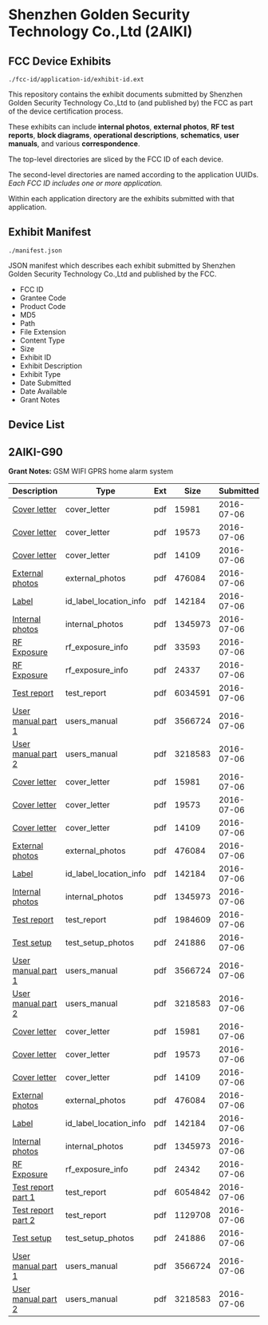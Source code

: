 # Shenzhen Golden Security Technology Co.,Ltd (2AIKI)
## FCC Device Exhibits

```
./fcc-id/application-id/exhibit-id.ext
```

This repository contains the exhibit documents submitted by Shenzhen Golden Security Technology Co.,Ltd to (and published by) the FCC as part of the device certification process.

These exhibits can include **internal photos**, **external photos**, **RF test reports**, **block diagrams**, **operational descriptions**, **schematics**, **user manuals**, and various **correspondence**.

The top-level directories are sliced by the FCC ID of each device.

The second-level directories are named according to the application UUIDs. *Each FCC ID includes one or more application.*

Within each application directory are the exhibits submitted with that application. 

## Exhibit Manifest

```
./manifest.json
```

JSON manifest which describes each exhibit submitted by Shenzhen Golden Security Technology Co.,Ltd and published by the FCC.

- FCC ID
- Grantee Code
- Product Code
- MD5
- Path
- File Extension
- Content Type
- Size
- Exhibit ID
- Exhibit Description
- Exhibit Type
- Date Submitted
- Date Available
- Grant Notes

## Device List
## 2AIKI-G90
**Grant Notes:** GSM WIFI GPRS home alarm system

| Description | Type | Ext | Size | Submitted | Available |
| ----------- | ---- | --- | ---- | --------- | --------- |
| [Cover letter](2AIKI-G90/fd8d91c3dc160a60fc3ebad4eae4afe0/3052892.pdf) | cover_letter | pdf | 15981 | 2016-07-06 | 2016-07-06 |
| [Cover letter](2AIKI-G90/fd8d91c3dc160a60fc3ebad4eae4afe0/3052893.pdf) | cover_letter | pdf | 19573 | 2016-07-06 | 2016-07-06 |
| [Cover letter](2AIKI-G90/fd8d91c3dc160a60fc3ebad4eae4afe0/3052894.pdf) | cover_letter | pdf | 14109 | 2016-07-06 | 2016-07-06 |
| [External photos](2AIKI-G90/fd8d91c3dc160a60fc3ebad4eae4afe0/3052895.pdf) | external_photos | pdf | 476084 | 2016-07-06 | 2016-07-06 |
| [Label](2AIKI-G90/fd8d91c3dc160a60fc3ebad4eae4afe0/3052896.pdf) | id_label_location_info | pdf | 142184 | 2016-07-06 | 2016-07-06 |
| [Internal photos](2AIKI-G90/fd8d91c3dc160a60fc3ebad4eae4afe0/3052897.pdf) | internal_photos | pdf | 1345973 | 2016-07-06 | 2016-07-06 |
| [RF Exposure](2AIKI-G90/fd8d91c3dc160a60fc3ebad4eae4afe0/3052901.pdf) | rf_exposure_info | pdf | 33593 | 2016-07-06 | 2016-07-06 |
| [RF Exposure](2AIKI-G90/fd8d91c3dc160a60fc3ebad4eae4afe0/3052902.pdf) | rf_exposure_info | pdf | 24337 | 2016-07-06 | 2016-07-06 |
| [Test report](2AIKI-G90/fd8d91c3dc160a60fc3ebad4eae4afe0/3052914.pdf) | test_report | pdf | 6034591 | 2016-07-06 | 2016-07-06 |
| [User manual part 1](2AIKI-G90/fd8d91c3dc160a60fc3ebad4eae4afe0/3052915.pdf) | users_manual | pdf | 3566724 | 2016-07-06 | 2016-07-06 |
| [User manual part 2](2AIKI-G90/fd8d91c3dc160a60fc3ebad4eae4afe0/3052916.pdf) | users_manual | pdf | 3218583 | 2016-07-06 | 2016-07-06 |
| [Cover letter](2AIKI-G90/978064b125702f339fe119db30bfe248/3052892.pdf) | cover_letter | pdf | 15981 | 2016-07-06 | 2016-07-06 |
| [Cover letter](2AIKI-G90/978064b125702f339fe119db30bfe248/3052893.pdf) | cover_letter | pdf | 19573 | 2016-07-06 | 2016-07-06 |
| [Cover letter](2AIKI-G90/978064b125702f339fe119db30bfe248/3052894.pdf) | cover_letter | pdf | 14109 | 2016-07-06 | 2016-07-06 |
| [External photos](2AIKI-G90/978064b125702f339fe119db30bfe248/3052895.pdf) | external_photos | pdf | 476084 | 2016-07-06 | 2016-07-06 |
| [Label](2AIKI-G90/978064b125702f339fe119db30bfe248/3052896.pdf) | id_label_location_info | pdf | 142184 | 2016-07-06 | 2016-07-06 |
| [Internal photos](2AIKI-G90/978064b125702f339fe119db30bfe248/3052897.pdf) | internal_photos | pdf | 1345973 | 2016-07-06 | 2016-07-06 |
| [Test report](2AIKI-G90/978064b125702f339fe119db30bfe248/3053068.pdf) | test_report | pdf | 1984609 | 2016-07-06 | 2016-07-06 |
| [Test setup](2AIKI-G90/978064b125702f339fe119db30bfe248/3052985.pdf) | test_setup_photos | pdf | 241886 | 2016-07-06 | 2016-07-06 |
| [User manual part 1](2AIKI-G90/978064b125702f339fe119db30bfe248/3052915.pdf) | users_manual | pdf | 3566724 | 2016-07-06 | 2016-07-06 |
| [User manual part 2](2AIKI-G90/978064b125702f339fe119db30bfe248/3052916.pdf) | users_manual | pdf | 3218583 | 2016-07-06 | 2016-07-06 |
| [Cover letter](2AIKI-G90/89fed73a37582b2f09b7fd48fdc609df/3052892.pdf) | cover_letter | pdf | 15981 | 2016-07-06 | 2016-07-06 |
| [Cover letter](2AIKI-G90/89fed73a37582b2f09b7fd48fdc609df/3052893.pdf) | cover_letter | pdf | 19573 | 2016-07-06 | 2016-07-06 |
| [Cover letter](2AIKI-G90/89fed73a37582b2f09b7fd48fdc609df/3052894.pdf) | cover_letter | pdf | 14109 | 2016-07-06 | 2016-07-06 |
| [External photos](2AIKI-G90/89fed73a37582b2f09b7fd48fdc609df/3052895.pdf) | external_photos | pdf | 476084 | 2016-07-06 | 2016-07-06 |
| [Label](2AIKI-G90/89fed73a37582b2f09b7fd48fdc609df/3052896.pdf) | id_label_location_info | pdf | 142184 | 2016-07-06 | 2016-07-06 |
| [Internal photos](2AIKI-G90/89fed73a37582b2f09b7fd48fdc609df/3052897.pdf) | internal_photos | pdf | 1345973 | 2016-07-06 | 2016-07-06 |
| [RF Exposure](2AIKI-G90/89fed73a37582b2f09b7fd48fdc609df/3052968.pdf) | rf_exposure_info | pdf | 24342 | 2016-07-06 | 2016-07-06 |
| [Test report part 1](2AIKI-G90/89fed73a37582b2f09b7fd48fdc609df/3052983.pdf) | test_report | pdf | 6054842 | 2016-07-06 | 2016-07-06 |
| [Test report part 2](2AIKI-G90/89fed73a37582b2f09b7fd48fdc609df/3052984.pdf) | test_report | pdf | 1129708 | 2016-07-06 | 2016-07-06 |
| [Test setup](2AIKI-G90/89fed73a37582b2f09b7fd48fdc609df/3052985.pdf) | test_setup_photos | pdf | 241886 | 2016-07-06 | 2016-07-06 |
| [User manual part 1](2AIKI-G90/89fed73a37582b2f09b7fd48fdc609df/3052915.pdf) | users_manual | pdf | 3566724 | 2016-07-06 | 2016-07-06 |
| [User manual part 2](2AIKI-G90/89fed73a37582b2f09b7fd48fdc609df/3052916.pdf) | users_manual | pdf | 3218583 | 2016-07-06 | 2016-07-06 |

